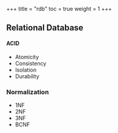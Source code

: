 +++
title  = "rdb"
toc    = true
weight = 1
+++

## Relational Database
#### ACID
- Atomicity
- Consistency
- Isolation
- Durability

### Normalization
- 1NF
- 2NF
- 3NF
- BCNF

